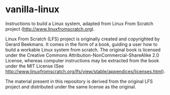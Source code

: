 # vanilla-linux
Instructions to build a Linux system, adapted from Linux From Scratch project (http://www.linuxfromscratch.org).

Linux From Scratch (LFS) project is originally created and copyrighted by Gerard Beekmans. It comes in the form of a book, guiding a user how to build a workable Linux system from scratch. The original book is licensed under the Creative Commons Attribution-NonCommercial-ShareAlike 2.0 License, whereas computer instructions may be extracted from the book under the MIT License (See http://www.linuxfromscratch.org/lfs/view/stable/appendices/licenses.html).

The material present in this repository is derived from the original LFS project and distributed under the same license as the original.
